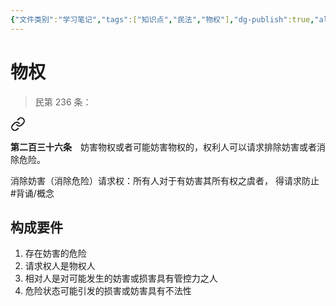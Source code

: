 ```yaml
---
{"文件类别":"学习笔记","tags":["知识点","民法","物权"],"dg-publish":true,"aliases":["妨害预防请求权"],"permalink":"/学习笔记studyup/知识点cheese/消除危险请求权/","dgPassFrontmatter":true,"created":"2024-10-05T20:15:21.474+08:00","updated":"2024-10-28T11:54:09.646+08:00"}
---
```


# 物权
>民第 236 条：
<div class="transclusion internal-embed is-loaded"><a class="markdown-embed-link" href="////#t236" aria-label="Open link"><svg xmlns="http://www.w3.org/2000/svg" width="24" height="24" viewBox="0 0 24 24" fill="none" stroke="currentColor" stroke-width="2" stroke-linecap="round" stroke-linejoin="round" class="svg-icon lucide-link"><path d="M10 13a5 5 0 0 0 7.54.54l3-3a5 5 0 0 0-7.07-7.07l-1.72 1.71"></path><path d="M14 11a5 5 0 0 0-7.54-.54l-3 3a5 5 0 0 0 7.07 7.07l1.71-1.71"></path></svg></a><div class="markdown-embed">



**第二百三十六条**　妨害物权或者可能妨害物权的，权利人可以请求排除妨害或者消除危险。 

</div></div>

消除妨害（消除危险）请求权：所有人对于有妨害其所有权之虞者， 得请求防止 #背诵/概念 
## 构成要件
1. 存在妨害的危险
2. 请求权人是物权人
3. 相对人是对可能发生的妨害或损害具有管控力之人
4. 危险状态可能引发的损害或妨害具有不法性